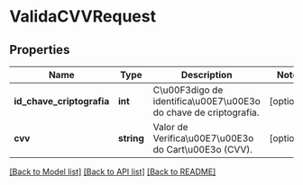 # ValidaCVVRequest

## Properties
Name | Type | Description | Notes
------------ | ------------- | ------------- | -------------
**id_chave_criptografia** | **int** | C\u00F3digo de identifica\u00E7\u00E3o do chave de criptografia. | [optional] 
**cvv** | **string** | Valor de Verifica\u00E7\u00E3o do Cart\u00E3o (CVV). | [optional] 

[[Back to Model list]](../README.md#documentation-for-models) [[Back to API list]](../README.md#documentation-for-api-endpoints) [[Back to README]](../README.md)


